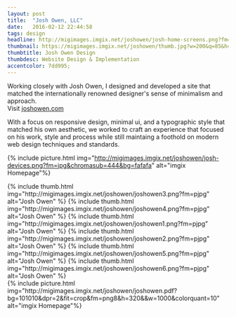 ```yaml
---
layout: post
title:  "Josh Owen, LLC"
date:   2016-02-12 22:44:58
tags: design
headline: http://migimages.imgix.net/joshowen/josh-home-screens.png?fm=jpg&chromasub=444&bg=fafafa
thumbnail: https://migimages.imgix.net/joshowen/thumb.jpg?w=200&q=85&h=200&fm=pjpg&fit=crop&dpr=2&border=1%2Cf9f9f9&pad=8
thumbtitle: Josh Owen Design
thumbdesc: Website Design & Implementation
accentcolor: 7dd995;
---
```


<section>
<p> Working closely with Josh Owen, I designed and developed a site that matched the internationally renowned designer's sense of minimalism and approach.<br> Visit <a href="http://joshowen.com">joshowen.com</a></p>
<p>
With a focus on responsive design, minimal ui, and a typographic style that matched his own aesthetic, we worked to craft an experience that focused on his work, style and process while still maintaing a foothold on modern web design techniques and standards.</p>
</section>



{% include picture.html img="http://migimages.imgix.net/joshowen/josh-devices.png?fm=jpg&chromasub=444&bg=fafafa" alt="imgix Homepage"%}


<section class="thumblist">
{% include thumb.html img="http://migimages.imgix.net/joshowen/joshowen3.png?fm=pjpg" alt="Josh Owen" %}
{% include thumb.html img="http://migimages.imgix.net/joshowen/joshowen4.png?fm=pjpg" alt="Josh Owen" %}
{% include thumb.html img="http://migimages.imgix.net/joshowen/joshowen1.png?fm=pjpg" alt="Josh Owen" %}
{% include thumb.html img="http://migimages.imgix.net/joshowen/joshowen2.png?fm=pjpg" alt="Josh Owen" %}
{% include thumb.html img="http://migimages.imgix.net/joshowen/joshowen5.png?fm=pjpg" alt="Josh Owen" %}
{% include thumb.html img="http://migimages.imgix.net/joshowen/joshowen6.png?fm=pjpg" alt="Josh Owen" %}

</section>
{% include picture.html img="http://migimages.imgix.net/joshowen/joshowen.pdf?bg=101010&dpr=2&fit=crop&fm=png8&h=320&&w=1000&colorquant=10" alt="imgix Homepage"%}